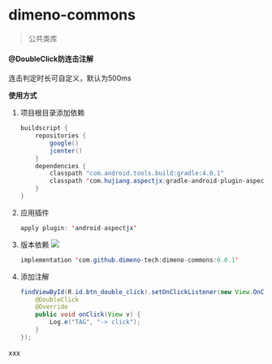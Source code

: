 # dimeno-commons

> 公共类库

#### @DoubleClick防连击注解
连击判定时长可自定义，默认为500ms

**使用方式**

1. 项目根目录添加依赖

	``` java
	buildscript {
	    repositories {
	        google()
	        jcenter()
	    }
	    dependencies {
	        classpath "com.android.tools.build:gradle:4.0.1"
	        classpath 'com.hujiang.aspectjx:gradle-android-plugin-aspectjx:2.0.10'
	    }
	}
	```
2. 应用插件

	``` java
	apply plugin: 'android-aspectjx'
	```
3. 版本依赖 [![](https://jitpack.io/v/dimeno-tech/dimeno-commons.svg)](https://jitpack.io/#dimeno-tech/dimeno-commons)

	``` java
	implementation 'com.github.dimeno-tech:dimeno-commons:0.0.1'
	```
4. 添加注解

	``` java
	findViewById(R.id.btn_double_click).setOnClickListener(new View.OnClickListener() {
	    @DoubleClick
	    @Override
	    public void onClick(View v) {
	        Log.e("TAG", "-> click");
	    }
	});
	```

xxx


